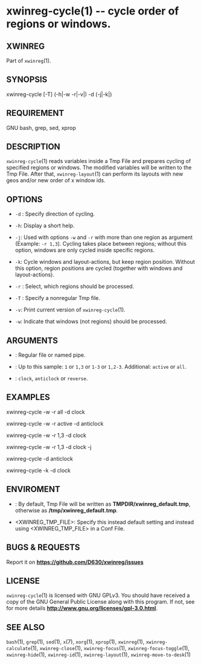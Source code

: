 xwinreg-cycle(1) -- cycle order of regions or windows.
================================================

## XWINREG
Part of `xwinreg`(1).
## SYNOPSIS
xwinreg-cycle [-T] (-h|-w -r|-v|) -d (-j|-k|)
## REQUIREMENT
GNU bash, grep, sed, xprop
## DESCRIPTION
`xwinreg-cycle`(1) reads variables inside a Tmp File and prepares cycling of specified regions or windows. The modified variables will be written to the Tmp File. After that, `xwinreg-layout`(1) can perform its layouts with new geos and/or new order of x window ids.
## OPTIONS
* `-d` <YDIREC>:
 Specify direction of cycling.

* `-h`:
 Display a short help.

* `-j`:
 Used with options `-w` and `-r` with more than one region as argument (Example: `-r 1,3`). Cycling takes place between regions; without this option, windows are only cycled inside specific regions.

* `-k`:
 Cycle windows and layout-actions, but keep region position. Without this option, region positions are cycled (together with windows and layout-actions).

* `-r` <REG>:
 Select, which regions should be processed.

* `-T` <FILE>:
 Specify a nonregular Tmp file.

* `-v`:
 Print current version of `xwinreg-cycle`(1).

* `-w`:
 Indicate that windows (not regions) should be processed.

## ARGUMENTS
* <FILE>:
 Regular file or named pipe.

* <REG>:
 Up to this sample: `1` or `1,3` or `1-3` or `1,2-3`. Additional: `active` or `all`.

* <YDIREC>:
 `clock`, `anticlock` or `reverse`.

## EXAMPLES
 xwinreg-cycle -w -r all -d clock

 xwinreg-cycle -w -r active -d anticlock

 xwinreg-cycle -w -r 1,3 -d clock

 xwinreg-cycle -w -r 1,3 -d clock -j

 xwinreg-cycle -d anticlock

 xwinreg-cycle -k -d clock

## ENVIROMENT
* <TMPDIR>:
 By default, Tmp File will be written as **TMPDIR/xwinreg_default.tmp**, otherwise as **/tmp/xwinreg_default.tmp**.

* <XWINREG_TMP_FILE>:
 Specify this instead default setting and instead using <XWINREG_TMP_FILE> in a Conf File.

## BUGS & REQUESTS
Report it on **https://github.com/D630/xwinreg/issues**
## LICENSE
`xwinreg-cycle`(1) is licensed with GNU GPLv3. You should have received a copy of the GNU General Public License along with this program. If not, see for more details **http://www.gnu.org/licenses/gpl-3.0.html**.
## SEE ALSO
`bash`(1), `grep`(1), `sed`(1), `x`(7), `xorg`(1), `xprop`(1), `xwinreg`(1), `xwinreg-calculate`(1), `xwinreg-close`(1), `xwinreg-focus`(1), `xwinreg-focus-toggle`(1), `xwinreg-hide`(1), `xwinreg-id`(1), `xwinreg-layout`(1), `xwinreg-move-to-desk`(1)
